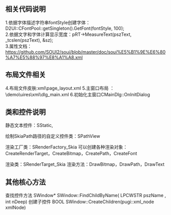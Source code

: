 ## 相关代码说明

1.依据字体描述字符串fontStyle创建字体：D2UI::CFontPool::getSingleton().GetFont(fontStyle, 100);  
2.依据文字和字体计算显示宽度：pRT->MeasureText(pszText, _tcslen(pszText), &sz);  
3.属性文档：https://github.com/SOUI2/soui/blob/master/doc/soui%E5%B1%9E%E6%80%A7%E5%88%97%E8%A1%A8.xml  

## 布局文件相关 
4.布局文件皮肤:xml\page_layout.xml 
5.主窗口布局 ：\demo\uires\xml\dlg_main.xml
6.初始化主窗口CMainDlg::OnInitDialog

## 类和控件说明
静态文本控件：SStatic, <text>	

绘制SkiaPath路径的自定义控件类：SPathView

渲染工厂类：SRenderFactory_Skia
可以创建各种渲染对象：CreateRenderTarget，CreateBitmap，CreatePath，CreateFont

渲染类：SRenderTarget_Skia
渲染方法：DrawBitmap，DrawPath，DrawText

## 其他核心方法
查找控件方法
	SWindow* SWindow::FindChildByName( LPCWSTR pszName , int nDeep)
创建子控件
	BOOL SWindow::CreateChildren(pugi::xml_node xmlNode)

